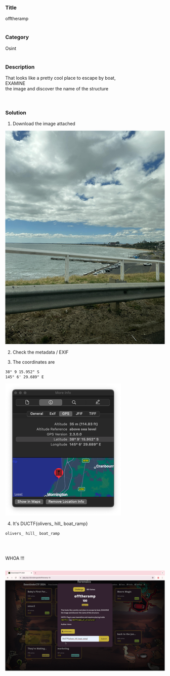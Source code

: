 ### Title

offtheramp
<br><br>


### Category

Osint
<br><br>


### Description

That looks like a pretty cool place to escape by boat, <br>
EXAMINE<br>
the image and discover the name of the structure <br>
<br><br>


### Solution

1. Download the image attached

![offtheramp](offtheramp.jpeg)

2. Check the metadata / EXIF

3. The coordinates are 
```
38° 9 15.952" S
145° 6' 29.689" E
```

![1](1.png)

4. It's  DUCTF{olivers_ hill_ boat_ramp}
```
olivers_ hill_ boat_ramp
```
<br><br>


WHOA !!!
<br><br>

![flag](flag.png)
